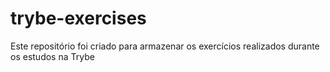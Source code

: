 # trybe-exercises
Este repositório foi criado para armazenar os exercícios realizados durante os estudos na Trybe
